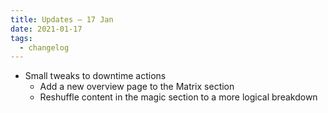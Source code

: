 ```yaml
---
title: Updates – 17 Jan
date: 2021-01-17
tags:
  - changelog
---
```


* Small tweaks to downtime actions
   * Add a new overview page to the Matrix section
   * Reshuffle content in the magic section to a more logical breakdown
<!--more-->